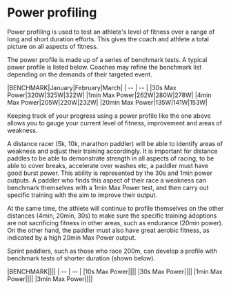 # Power profiling

Power profiling is used to test an athlete's level of fitness over a range of long and short duration efforts. This gives the coach and athlete a total picture on all aspects of fitness.

The power profile is made up of a series of benchmark tests. A typical power profile is listed below. Coaches may refine the benchmark list depending on the demands of their targeted event.

|BENCHMARK|January|February|March|
| -- | -- |
|30s Max Power|320W|325W|322W|
|1min Max Power|262W|280W|278W|
|4min Max Power|205W|220W|232W|
|20min Max Power|135W|141W|153W|

Keeping track of your progress using a power profile like the one above allows you to gauge your current level of fitness, improvement and areas of weakness.

A distance racer (5k, 10k, marathon paddler) will be able to identify areas of weakness and adjust their training accordingly. It is important for distance paddles to be able to demonstrate strength in all aspects of racing; to be able to cover breaks, accelerate over washes etc, a paddler must have good burst power. This ability is represented by the 30s and 1min power outputs. A paddler who finds this aspect of their race a weakness can benchmark themselves with a 1min Max Power test, and then carry out specific training with the aim to improve their output.

At the same time, the athlete will continue to profile themselves on the other distances (4min, 20min, 30s) to make sure the specific training adoptions are not sacrificing fitness in other areas, such as endurance (20min power). On the other hand, the paddler must also have great aerobic fitness, as indicated by a high 20min Max Power output.

Sprint paddlers, such as those who race 200m, can develop a profile with benchmark tests of shorter duration (shown below).

|BENCHMARK||||
| -- | -- |
|10s Max Power||||
|30s Max Power||||
|1min Max Power||||
|3min Max Power||||